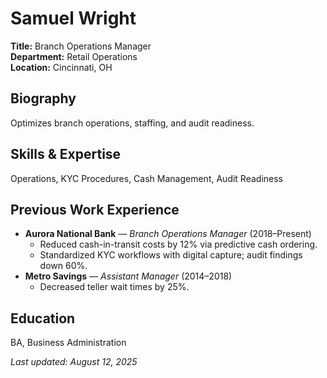 # Samuel Wright

**Title:** Branch Operations Manager  
**Department:** Retail Operations  
**Location:** Cincinnati, OH

## Biography
Optimizes branch operations, staffing, and audit readiness.

## Skills & Expertise
Operations, KYC Procedures, Cash Management, Audit Readiness

## Previous Work Experience
- **Aurora National Bank** — *Branch Operations Manager* (2018–Present)
  - Reduced cash-in-transit costs by 12% via predictive cash ordering.
  - Standardized KYC workflows with digital capture; audit findings down 60%.
- **Metro Savings** — *Assistant Manager* (2014–2018)
  - Decreased teller wait times by 25%.

## Education
BA, Business Administration

_Last updated: August 12, 2025_
